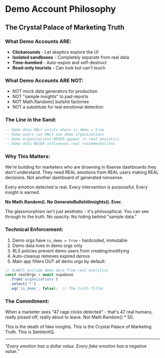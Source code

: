 # Demo Account Philosophy
## The Crystal Palace of Marketing Truth

### What Demo Accounts ARE:
- **Clickarounds** - Let skeptics explore the UI
- **Isolated sandboxes** - Completely separate from real data
- **Time-bombed** - Auto-expire and self-destruct
- **Read-only tourists** - Can look but can't touch

### What Demo Accounts ARE NOT:
- NOT mock data generators for production
- NOT "sample insights" to pad reports  
- NOT Math.Random() bullshit factories
- NOT a substitute for real emotional detection

### The Line in the Sand:
```sql
-- Demo data ONLY exists where is_demo = true
-- Demo users can ONLY see demo organizations
-- Demo organizations NEVER appear in real analytics
-- Demo data NEVER influences real recommendations
```

### Why This Matters:
We're building for marketers who are drowning in 6sense dashboards they don't understand. They need REAL emotions from REAL users making REAL decisions. Not another dashboard of generated nonsense.

Every emotion detected is real.
Every intervention is purposeful.
Every insight is earned.

**No Math.Random(). No GenerateBullshitInsights(). Ever.**

The glassmorphism isn't just aesthetic - it's philosophical. You can see through to the truth. No opacity. No hiding behind "sample data."

### Technical Enforcement:
1. Demo orgs have `is_demo = true` - hardcoded, immutable
2. Demo data lives in demo orgs only
3. RLS policies prevent demo users from creating/modifying
4. Auto-cleanup removes expired demos
5. Main app filters OUT all demo orgs by default:

```typescript
// ALWAYS exclude demo data from real analytics
const realOrgs = await supabase
  .from('organizations')
  .select('*')
  .eq('is_demo', false);  // The truth filter
```

### The Commitment:
When a marketer sees "47 rage clicks detected" - that's 47 real humans, really pissed off, really about to leave. Not Math.Random() * 50.

This is the death of fake insights.
This is the Crystal Palace of Marketing Truth.
This is SentientIQ.

---

*"Every emotion has a dollar value. Every fake emotion has a negative value."*